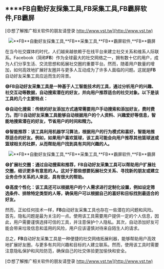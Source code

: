 ## ****FB**自動好友採集工具,**FB**采集工具,**FB**霸屏软件,**FB**霸屏**

[😍想了解推广相关软件的朋友请登录 http://www.vst.tw](http://www.vst.tw)

 <center><img src="https://vst.tw/MP4/tuiguang/png/7.png" alt="**FB**自動好友採集工具,**FB**采集工具,**FB**霸屏软件,**FB**霸屏"></center>

在当今社交媒体的时代，人们越来越依赖于在线平台来建立社交关系和维系人际联系。Facebook（简称**FB**）作为全球最大的社交网络之一，拥有数十亿的用户，成为人们分享生活、交流思想和拓展社交圈的重要平台。然而，随着用户数量的增加，如何高效地扩展好友圈并与更多人互动成为了许多人面临的问题。这就是**FB**自动好友采集工具应运而生的背景。

**😄**FB**自动好友采集工具是一种基于人工智能技术的工具，通过分析用户的兴趣、社交互动等数据，自动搜索潜在的好友，并向用户推荐适合的社交对象。以下是该工具的几个主要特点：**

**😄自动化搜索：传统的好友添加方式通常需要用户手动搜索和添加好友，费时费力。而**FB**自动好友采集工具能够自动根据用户的个人资料、兴趣爱好等信息，智能地搜索潜在的好友，节省用户的时间和精力。**

**😄智能推荐：该工具利用机器学习算法，根据用户的行为模式和喜好，智能地推荐适合的好友。例如，如果用户喜欢篮球，该工具可能会向用户推荐其他篮球迷或篮球相关的社群，从而帮助用户找到具有共同兴趣的人。**

 <center><img src="https://vst.tw/MP4/tuiguang/png/0.png" alt="**FB**自動好友採集工具,**FB**采集工具,**FB**霸屏软件,**FB**霸屏"></center>

**😄扩展社交圈：通过自动搜索和推荐，**FB**自动好友采集工具可以帮助用户扩展社交圈，结识更多有意思的人。这对于那些想要拓展社交关系、寻找新的朋友或建立业务合作关系的人来说，具有很大的帮助。**

**😄高度个性化：该工具还可以根据用户的个人需求进行定制化设置，例如设定筛选条件、排除特定类型的人等，确保用户可以根据自己的喜好和目标找到最适合的好友。**

然而，正如任何技术一样，**FB**自动好友采集工具也存在一些潜在的问题和风险。首先，隐私问题是最为关注的一点。使用该工具需要用户提供一定的个人信息，因此，用户需要谨慎选择可信的工具，并注意保护个人隐私。其次，自动添加好友可能会带来垃圾信息和滥用的风险，用户应该谨慎对待来自陌生人的请求。

总之，**FB**自动好友采集工具是一种便捷的社交网络拓展利器，能够帮助用户高效地扩展好友圈，与更多有共同兴趣和目标的人建立联系。然而，使用该工具时需要注意隐私保护和风险防范，确保自己的社交体验更加愉快和安全。

[😍想了解推广相关软件的朋友请登录 http://www.vst.tw](http://www.vst.tw)



